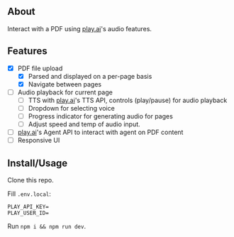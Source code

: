 ## About

Interact with a PDF using [play.ai]()'s audio features.

## Features

- [X] PDF file upload
    - [X] Parsed and displayed on a per-page basis
    - [X] Navigate between pages
- [ ] Audio playback for current page
    - [ ] TTS with [play.ai]()'s TTS API, controls (play/pause) for audio playback
    - [ ] Dropdown for selecting voice
    - [ ] Progress indicator for generating audio for pages
    - [ ] Adjust speed and temp of audio input.
- [ ] [play.ai]()'s Agent API to interact with agent on PDF content
- [ ] Responsive UI

## Install/Usage

Clone this repo.

Fill `.env.local`:

```
PLAY_API_KEY=
PLAY_USER_ID=
```

Run `npm i && npm run dev`.
